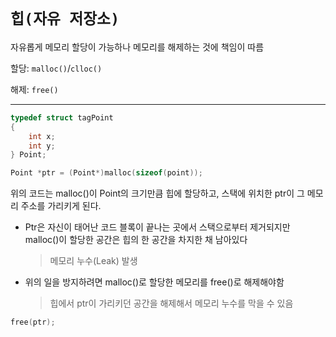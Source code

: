 # `힙(자유 저장소)`

자유롭게 메모리 할당이 가능하나 메모리를 해제하는 것에 책임이 따름

할당: `malloc()`/`clloc()`

해제: `free()`

---

```c
typedef struct tagPoint
{
    int x;
    int y;
} Point;

Point *ptr = (Point*)malloc(sizeof(point));
```
위의 코드는 malloc()이 Point의 크기만큼 힙에 할당하고, 스택에 위치한 ptr이 그 메모리 주소를 가리키게 된다.

- Ptr은 자신이 태어난 코드 블록이 끝나는 곳에서 스택으로부터 제거되지만 malloc()이 할당한 공간은 힙의 한 공간을 차지한 채 남아있다
    > 메모리 누수(Leak) 발생
- 위의 일을 방지하려면 malloc()로 할당한 메모리를 free()로 해제해야함
    > 힙에서 ptr이 가리키던 공간을 해제해서 메모리 누수를 막을 수 있음
```c
free(ptr);
```
